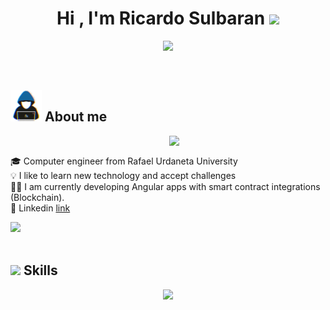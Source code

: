 <h1 align="center"><b>Hi , I'm Ricardo Sulbaran </b><img src="https://media.giphy.com/media/hvRJCLFzcasrR4ia7z/giphy.gif" width="35"></h1>
<!--  -->
<p align="center">
  <a href="https://github.com/rsulbaranc"><img src="https://readme-typing-svg.herokuapp.com?font=Time+New+Roman&color=cyan&size=25&center=true&vCenter=true&width=600&height=100&lines=I'm+Ricardo+Sulbaran...;I'm+Computer+Engineer,;I'm+Angular+Developer,;I'm+FullStack+Developer"></a>
</p>


<br>



	
## <picture><img src = "https://github.com/0xAbdulKhalid/0xAbdulKhalid/raw/main/assets/mdImages/about_me.gif" width = 50px></picture> **About me**

<picture> <img align="right" src="https://raw.githubusercontent.com/7oSkaaa/7oSkaaa/main/Images/Right_Side.gif" width = 250px></picture>

<br>

🎓 Computer engineer from Rafael Urdaneta University <br>
💡 I like to learn new technology and accept challenges <br>
👩‍💻 I am currently developing Angular apps with smart contract integrations (Blockchain). <br>
📝 Linkedin [link](https://www.linkedin.com/in/rsulbaranc/) <br>

<img src="https://user-images.githubusercontent.com/73097560/115834477-dbab4500-a447-11eb-908a-139a6edaec5c.gif"><br><br>

## <img src="https://media2.giphy.com/media/QssGEmpkyEOhBCb7e1/giphy.gif?cid=ecf05e47a0n3gi1bfqntqmob8g9aid1oyj2wr3ds3mg700bl&rid=giphy.gif" width ="25"><b> Skills</b>


<p align="center">
    <img src="https://skillicons.dev/icons?i=js,html,css,nodejs,angular,react,java,mongodb,postgres,tailwind,ts,vite,bootstrap,express" />
</p>



<br>   


<!--
- I’m currently open for an Intern or a new job opportunity, this is [my resume](https://read.cv/0xabdulkhalid)

<br><br>

<!--
**rsulbaranc/rsulbaranc** is a ✨ _special_ ✨ repository because its `README.md` (this file) appears on your GitHub profile.

Here are some ideas to get you started:

- 🔭 I’m currently working on ...
- 🌱 I’m currently learning ...
- 👯 I’m looking to collaborate on ...
- 🤔 I’m looking for help with ...
- 💬 Ask me about ...
- 📫 How to reach me: ...
- 😄 Pronouns: ...
- ⚡ Fun fact: ...
-->
